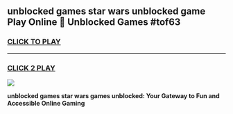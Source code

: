 
## unblocked games star wars unblocked game Play Online 👋 Unblocked Games #tof63
<h3>
<a href="https://premium.freeplayer.one?title=unblocked_games_star_wars&ref=21F">CLICK TO PLAY</a></h3>
<hr>

<h3>
<a href="https://premium.freeplayer.one?title=unblocked_games_star_wars&ref=21F">CLICK 2 PLAY</a>
  
</h3>

<a href="https://premium.freeplayer.one?title=unblocked_games_star_wars&ref=21F/"><img src="https://clearcache.store/games.png"></a>


**unblocked games star wars games unblocked: Your Gateway to Fun and Accessible Online Gaming**
